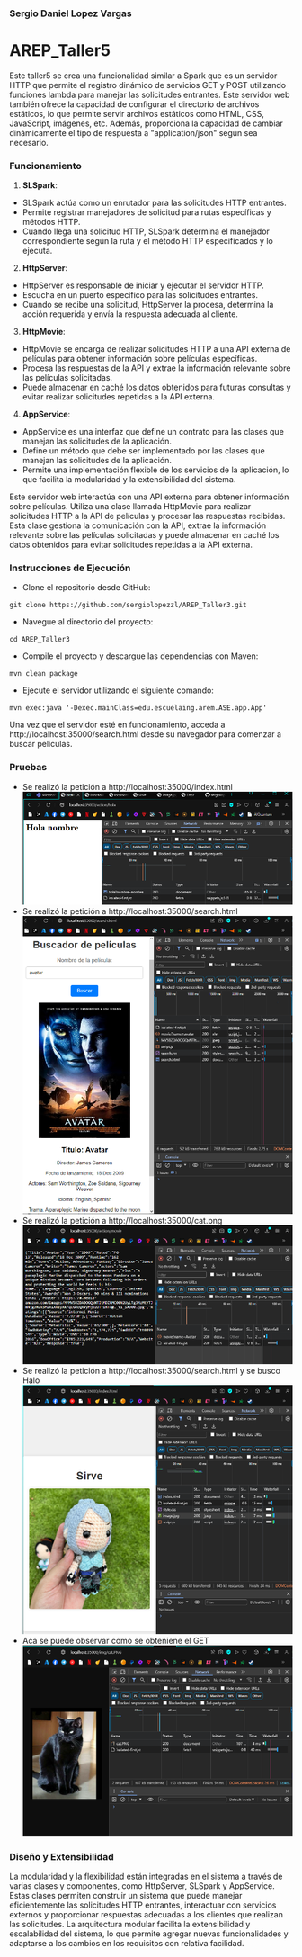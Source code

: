 ### Sergio Daniel Lopez Vargas
# AREP_Taller5
Este taller5 se crea una funcionalidad similar a Spark que es un servidor HTTP que permite el registro 
dinámico de servicios GET y POST utilizando funciones lambda para manejar las solicitudes entrantes. 
Este servidor web también ofrece la capacidad de configurar el directorio de archivos estáticos, 
lo que permite servir archivos estáticos como HTML, CSS, JavaScript, imágenes, etc. Además, proporciona 
la capacidad de cambiar dinámicamente el tipo de respuesta a "application/json" según sea necesario.

### Funcionamiento

1. **SLSpark**:
  - SLSpark actúa como un enrutador para las solicitudes HTTP entrantes.
  - Permite registrar manejadores de solicitud para rutas específicas y métodos HTTP.
  - Cuando llega una solicitud HTTP, SLSpark determina el manejador correspondiente según la ruta y el método HTTP especificados y lo ejecuta.

2. **HttpServer**:
  - HttpServer es responsable de iniciar y ejecutar el servidor HTTP.
  - Escucha en un puerto específico para las solicitudes entrantes.
  - Cuando se recibe una solicitud, HttpServer la procesa, determina la acción requerida y envía la respuesta adecuada al cliente.

3. **HttpMovie**:
  - HttpMovie se encarga de realizar solicitudes HTTP a una API externa de películas para obtener información sobre películas específicas.
  - Procesa las respuestas de la API y extrae la información relevante sobre las películas solicitadas.
  - Puede almacenar en caché los datos obtenidos para futuras consultas y evitar realizar solicitudes repetidas a la API externa.

4. **AppService**:
  - AppService es una interfaz que define un contrato para las clases que manejan las solicitudes de la aplicación.
  - Define un método que debe ser implementado por las clases que manejan las solicitudes de la aplicación.
  - Permite una implementación flexible de los servicios de la aplicación, lo que facilita la modularidad y la extensibilidad del sistema.

Este servidor web interactúa con una API externa para obtener información sobre películas.
Utiliza una clase llamada HttpMovie para realizar solicitudes HTTP a la API de películas y procesar
las respuestas recibidas. Esta clase gestiona la comunicación con la API, extrae la información
relevante sobre las películas solicitadas y puede almacenar en caché los datos obtenidos para evitar
solicitudes repetidas a la API externa.

### Instrucciones de Ejecución
* Clone el repositorio desde GitHub:

```
git clone https://github.com/sergiolopezzl/AREP_Taller3.git
```

* Navegue al directorio del proyecto: 

```
cd AREP_Taller3
```

* Compile el proyecto y descargue las dependencias con Maven: 

```
mvn clean package
```

* Ejecute el servidor utilizando el siguiente comando: 

```
mvn exec:java '-Dexec.mainClass=edu.escuelaing.arem.ASE.app.App'
```

Una vez que el servidor esté en funcionamiento, acceda a 
http://localhost:35000/search.html desde su navegador para comenzar a buscar películas.

### Pruebas
* Se realizó la petición a http://localhost:35000/index.html
![prueba1.png](src/main/resources/public/img/prueba1.png)
* Se realizó la petición a http://localhost:35000/search.html
![prueba2.png](src/main/resources/public/img/prueba2.png)
* Se realizó la petición a http://localhost:35000/cat.png
![prueba3.png](src/main/resources/public/img/prueba3.png)
* Se realizó la petición a http://localhost:35000/search.html y se busco Halo
![prueba4.png](src/main/resources/public/img/prueba4.png)
* Aca se puede observar como se obteniene el GET
![prueba5.png](src/main/resources/public/img/prueba5.png)

### Diseño y Extensibilidad

La modularidad y la flexibilidad están integradas en el sistema a través de varias clases y componentes,
como HttpServer, SLSpark y AppService. Estas clases permiten construir un sistema que puede manejar
eficientemente las solicitudes HTTP entrantes, interactuar con servicios externos y proporcionar respuestas
adecuadas a los clientes que realizan las solicitudes. La arquitectura modular facilita la extensibilidad
y escalabilidad del sistema, lo que permite agregar nuevas funcionalidades y adaptarse a los cambios en
los requisitos con relativa facilidad.
